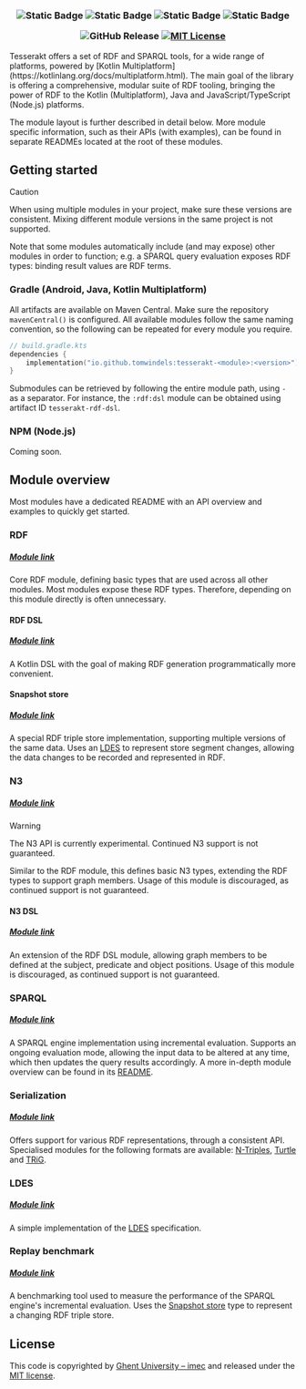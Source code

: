 <h3 align="center">

![Static Badge](https://img.shields.io/badge/platform-kmp-mediumorchid) ![Static Badge](https://img.shields.io/badge/platform-android-brightgreen) ![Static Badge](https://img.shields.io/badge/platform-jvm-darkorange) ![Static Badge](https://img.shields.io/badge/platform-js-yellow)

![GitHub Release](https://img.shields.io/github/v/release/tomwindels/tesserakt?label=stable&color=%23208a48) [![MIT License](https://img.shields.io/badge/License-MIT-green.svg)](https://choosealicense.com/licenses/mit/)
</h3>
Tesserakt offers a set of RDF and SPARQL tools, for a wide range of platforms, powered by [Kotlin Multiplatform](https://kotlinlang.org/docs/multiplatform.html). The main goal of the library is offering a comprehensive, modular suite of RDF tooling, bringing the power of RDF to the Kotlin (Multiplatform), Java and JavaScript/TypeScript (Node.js) platforms.

The module layout is further described in detail below. More module specific information, such as their APIs (with examples), can be found in separate READMEs located at the root of these modules.
## Getting started
> [!CAUTION]
> When using multiple modules in your project, make sure these versions are consistent. Mixing different module versions in the same project is not supported.

Note that some modules automatically include (and may expose) other modules in order to function; e.g. a SPARQL query evaluation exposes RDF types: binding result values are RDF terms.
### Gradle (Android, Java, Kotlin Multiplatform)
All artifacts are available on Maven Central. Make sure the repository `mavenCentral()` is configured.
All available modules follow the same naming convention, so the following can be repeated for every module you require.
```kt
// build.gradle.kts
dependencies {
    implementation("io.github.tomwindels:tesserakt-<module>:<version>")
}
```
Submodules can be retrieved by following the entire module path, using `-` as a separator. For instance, the `:rdf:dsl` module can be obtained using artifact ID `tesserakt-rdf-dsl`.
### NPM (Node.js)
Coming soon.
## Module overview
Most modules have a dedicated README with an API overview and examples to quickly get started.
### RDF
##### [Module link](rdf/)
Core RDF module, defining basic types that are used across all other modules. 
Most modules expose these RDF types. Therefore, depending on this module directly is often unnecessary.
#### RDF DSL
##### [Module link](rdf/dsl/)
A Kotlin DSL with the goal of making RDF generation programmatically more convenient.
#### Snapshot store
##### [Module link](rdf/snapshot-store/)
A special RDF triple store implementation, supporting multiple versions of the same data. Uses an [LDES](https://semiceu.github.io/LinkedDataEventStreams/) to represent store segment changes, allowing the data changes to be recorded and represented in RDF.
### N3
##### [Module link](n3/)
> [!WARNING]  
> The N3 API is currently experimental. Continued N3 support is not guaranteed.

Similar to the RDF module, this defines basic N3 types, extending the RDF types to support graph members. Usage of this module is discouraged, as continued support is not guaranteed.
#### N3 DSL
##### [Module link](n3/dsl/)
An extension of the RDF DSL module, allowing graph members to be defined at the subject, predicate and object positions. Usage of this module is discouraged, as continued support is not guaranteed.
### SPARQL
##### [Module link](sparql/)
A SPARQL engine implementation using incremental evaluation. Supports an ongoing evaluation mode, allowing the input data to be altered at any time, which then updates the query results accordingly. A more in-depth module overview can be found in its [README](sparql/README.md).
### Serialization
##### [Module link](serialization/)
Offers support for various RDF representations, through a consistent API. Specialised modules for the following formats are available: [N-Triples](https://www.w3.org/TR/n-triples/), [Turtle](https://www.w3.org/TR/turtle/) and [TRiG](https://www.w3.org/TR/trig/).
### LDES
##### [Module link](stream/ldes/)
A simple implementation of the [LDES](https://semiceu.github.io/LinkedDataEventStreams/) specification.
### Replay benchmark
##### [Module link](testing/tooling/replay-benchmark/)
A benchmarking tool used to measure the performance of the SPARQL engine's incremental evaluation. Uses the [Snapshot store](rdf/snapshot-store/README.md) type to represent a changing RDF triple store.
## License
This code is copyrighted by [Ghent University – imec](http://idlab.ugent.be/) and released under the [MIT license](http://opensource.org/licenses/MIT).